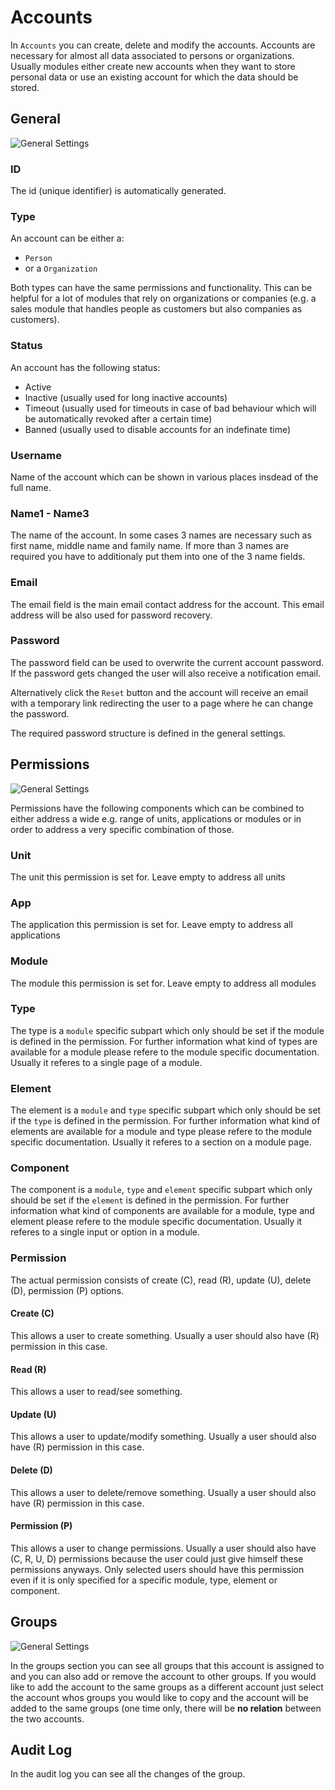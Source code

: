 # Accounts

In `Accounts` you can create, delete and modify the accounts. Accounts are necessary for almost all data associated to persons or organizations. Usually modules either create new accounts when they want to store personal data or use an existing account for which the data should be stored.

## General

![General Settings]({/base}{/rootPath}/Modules/Admin/Docs/Help/img/accounts/accounts_general.png)

### ID

The id (unique identifier) is automatically generated.

### Type

An account can be either a: 

* `Person` 
* or a `Organization` 

Both types can have the same permissions and functionality. This can be helpful for a lot of modules that rely on organizations or companies (e.g. a sales module that handles people as customers but also companies as customers).

### Status

An account has the following status:

* Active
* Inactive (usually used for long inactive accounts)
* Timeout (usually used for timeouts in case of bad behaviour which will be automatically revoked after a certain time)
* Banned (usually used to disable accounts for an indefinate time)

### Username

Name of the account which can be shown in various places insdead of the full name.

### Name1 - Name3

The name of the account. In some cases 3 names are necessary such as first name, middle name and family name. If more than 3 names are required you have to additionaly put them into one of the 3 name fields.

### Email

The email field is the main email contact address for the account. This email address will be also used for password recovery.

### Password

The password field can be used to overwrite the current account password. If the password gets changed the user will also receive a notification email.

Alternatively click the `Reset` button and the account will receive an email with a temporary link redirecting the user to a page where he can change the password.

The required password structure is defined in the general settings.

## Permissions

![General Settings]({/base}{/rootPath}/Modules/Admin/Docs/Help/img/accounts/accounts_permissions.png)

Permissions have the following components which can be combined to either address a wide e.g. range of units, applications or modules or in order to address a very specific combination of those.

### Unit

The unit this permission is set for. Leave empty to address all units

### App

The application this permission is set for. Leave empty to address all applications

### Module

The module this permission is set for. Leave empty to address all modules

### Type

The type is a `module` specific subpart which only should be set if the module is defined in the permission. For further information what kind of types are available for a module please refere to the module specific documentation. Usually it referes to a single page of a module.

### Element

The element is a `module` and `type` specific subpart which only should be set if the `type` is defined in the permission. For further information what kind of elements are available for a module and type please refere to the module specific documentation. Usually it referes to a section on a module page.

### Component

The component is a `module`, `type` and `element` specific subpart which only should be set if the `element` is defined in the permission. For further information what kind of components are available for a module, type and element please refere to the module specific documentation. Usually it referes to a single input or option in a module.

### Permission

The actual permission consists of create (C), read (R), update (U), delete (D), permission (P) options. 

#### Create (C)

This allows a user to create something. Usually a user should also have (R) permission in this case.

#### Read (R)

This allows a user to read/see something.

#### Update (U)

This allows a user to update/modify something. Usually a user should also have (R) permission in this case.

#### Delete (D)

This allows a user to delete/remove something. Usually a user should also have (R) permission in this case.

#### Permission (P)

This allows a user to change permissions. Usually a user should also have (C, R, U, D) permissions because the user could just give himself these permissions anyways. Only selected users should have this permission even if it is only specified for a specific module, type, element or component.

## Groups

![General Settings]({/base}{/rootPath}/Modules/Admin/Docs/Help/img/accounts/accounts_groups.png)

In the groups section you can see all groups that this account is assigned to  and you can also add or remove the account to other groups. If you would like to add the account to the same groups as a different account just select the account whos groups you would like to copy and the account will be added to the same groups (one time only, there will be **no relation** between the two accounts. 

## Audit Log

In the audit log you can see all the changes of the group.
